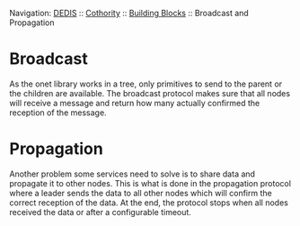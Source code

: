 Navigation: [DEDIS](https://github.com/dedis/doc/tree/master/README.md) ::
[Cothority](../README.md) ::
[Building Blocks](../doc/BuildingBlocks.md) ::
Broadcast and Propagation

# Broadcast

As the onet library works in a tree, only primitives to send to the parent or
the children are available. The broadcast protocol makes sure that all nodes
will receive a message and return how many actually confirmed the reception of
the message.

# Propagation

Another problem some services need to solve is to share data and propagate it
to other nodes. This is what is done in the propagation protocol where a leader
sends the data to all other nodes which will confirm the correct reception of
the data. At the end, the protocol stops when all nodes received the data or
after a configurable timeout.
